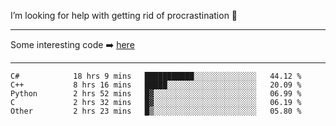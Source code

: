 I’m looking for help with getting rid of procrastination 🤔

-----

Some interesting code :arrow_right: [here](https://github.com/zhen8838/playground)

-----

<!--START_SECTION:waka-->

```text
C#            18 hrs 9 mins   ███████████░░░░░░░░░░░░░░   44.12 %
C++           8 hrs 16 mins   █████░░░░░░░░░░░░░░░░░░░░   20.09 %
Python        2 hrs 52 mins   █▓░░░░░░░░░░░░░░░░░░░░░░░   06.99 %
C             2 hrs 32 mins   █▓░░░░░░░░░░░░░░░░░░░░░░░   06.19 %
Other         2 hrs 23 mins   █▒░░░░░░░░░░░░░░░░░░░░░░░   05.80 %
```

<!--END_SECTION:waka-->

<!--
**zhen8838/zhen8838** is a ✨ _special_ ✨ repository because its `README.md` (this file) appears on your GitHub profile.

Here are some ideas to get you started:

- 🔭 I’m currently working on ...
- 🌱 I’m currently learning ...
- 👯 I’m looking to collaborate on ...
 ...
- 💬 Ask me about ...
- 📫 How to reach me: ...
- 😄 Pronouns: ...
- ⚡ Fun fact: ...
-->
